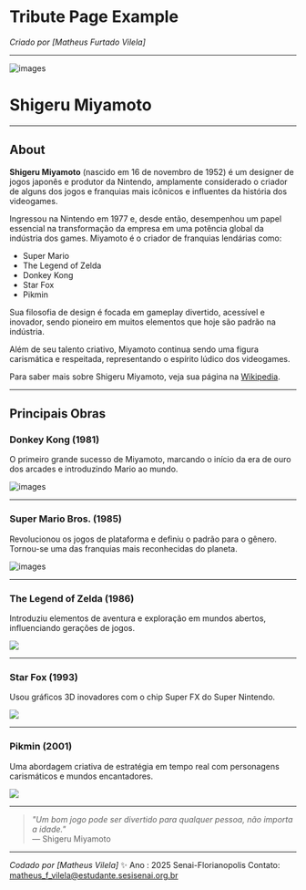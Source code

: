 # Tribute Page Example

_Criado por [Matheus Furtado Vilela]_

---

![images](https://github.com/user-attachments/assets/c05cb6e0-5901-434a-865b-bb9453808130)

# Shigeru Miyamoto

---

## About

**Shigeru Miyamoto** (nascido em 16 de novembro de 1952) é um designer de jogos japonês e produtor da Nintendo, amplamente considerado o criador de alguns dos jogos e franquias mais icônicos e influentes da história dos videogames.

Ingressou na Nintendo em 1977 e, desde então, desempenhou um papel essencial na transformação da empresa em uma potência global da indústria dos games. Miyamoto é o criador de franquias lendárias como:

- Super Mario
- The Legend of Zelda
- Donkey Kong
- Star Fox
- Pikmin

Sua filosofia de design é focada em gameplay divertido, acessível e inovador, sendo pioneiro em muitos elementos que hoje são padrão na indústria.

Além de seu talento criativo, Miyamoto continua sendo uma figura carismática e respeitada, representando o espírito lúdico dos videogames.

Para saber mais sobre Shigeru Miyamoto, veja sua página na [Wikipedia](https://pt.wikipedia.org/wiki/Shigeru_Miyamoto).

---

## Principais Obras

### Donkey Kong (1981)

O primeiro grande sucesso de Miyamoto, marcando o início da era de ouro dos arcades e introduzindo Mario ao mundo.

![images](https://github.com/user-attachments/assets/1f3e1b7e-7916-4336-9be8-8e30e21911c9)


---


### Super Mario Bros. (1985)

Revolucionou os jogos de plataforma e definiu o padrão para o gênero. Tornou-se uma das franquias mais reconhecidas do planeta.

![images](https://github.com/user-attachments/assets/89605dec-2424-40b6-a81d-91b04aa1b170)

---

### The Legend of Zelda (1986)

Introduziu elementos de aventura e exploração em mundos abertos, influenciando gerações de jogos.

![](img/capa_analisetocarina.jpg)

---


### Star Fox (1993)

Usou gráficos 3D inovadores com o chip Super FX do Super Nintendo.

![](img/Star_Fox_SNES.jpg)

---


### Pikmin (2001)

Uma abordagem criativa de estratégia em tempo real com personagens carismáticos e mundos encantadores.

![](img/images.jpg)

---

> _"Um bom jogo pode ser divertido para qualquer pessoa, não importa a idade."_  
> — Shigeru Miyamoto

---

_Codado por [Matheus Vilela]_ ✨
  Ano : 2025
  Senai-Florianopolis
  Contato: matheus_f_vilela@estudante.sesisenai.org.br

